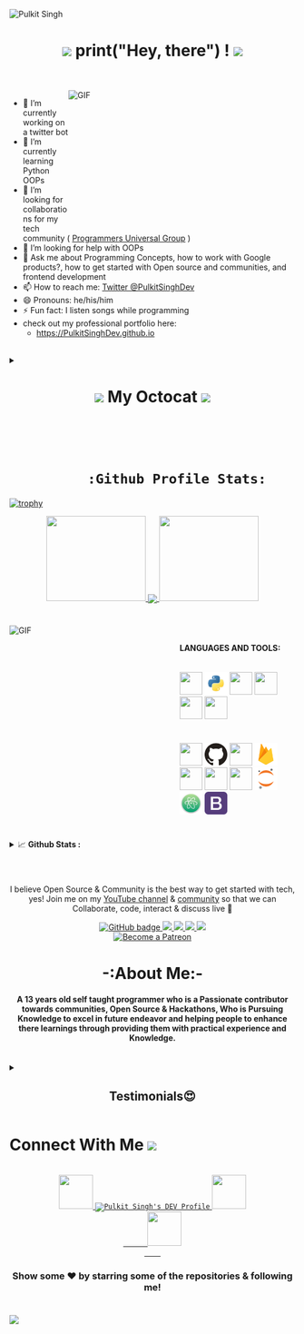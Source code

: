 ![Pulkit Singh](https://pbs.twimg.com/profile_banners/1363801851326386178/1618408091/1500x500)
<h1 align="center">
  <a target="_blank">
    <img src="https://github.com/PulkitSinghDev/PulkitSinghDev/blob/main/Earth.gif" width="24px" style="max-width:100%;">
  </a>
  print("Hey, there") !
  <a target="_blank">
    <img src="https://github.com/PulkitSinghDev/PulkitSinghDev/blob/main/Hi.gif" width="40px" />
  </a>
</h1>
<br/>
<br/>
<a target="_blank">
  <img align="right" height="250" width="400" alt="GIF" src="https://github.com/PulkitSinghDev/PulkitSinghDev/blob/main/code.gif">
</a>


 - 🔭 I’m currently working on a twitter bot
 - 🌱 I’m currently learning Python OOPs
 - 👯 I’m looking for collaborations for my tech community ( <a href="https://www.pugroups.in">Programmers Universal Group</a> )
 - 🤔 I’m looking for help with OOPs
 - 💬 Ask me about Programming Concepts, how to work with Google products?, how to get started with Open source and communities, and frontend development
 - 📫 How to reach me: <a href="https://twitter.com/PulkitSinghDev" >Twitter @PulkitSinghDev</a>
 - 😄 Pronouns: he/his/him
 - ⚡ Fun fact: I listen songs while programming
 - check out my professional portfolio here:
   - https://PulkitSinghDev.github.io
<br/>

<details close="">
<summary>
  <h1 align="center"><a target="_blank">
    <img src="https://i.pinimg.com/originals/73/ed/50/73ed50d9bfde8459aa2407f561224508.png" width="40px" />
  </a>
  My Octocat
  <a target="_blank">
    <img src="https://i.pinimg.com/originals/73/ed/50/73ed50d9bfde8459aa2407f561224508.png" width="40px" />
  </a></h1>
</summary>


<h1 align="center"><img src="https://github.com/PulkitSinghDev/PulkitSinghDev/blob/main/octocat-removebg-preview.png"></h1>
<h1 align="center">
</details>
<br>

<h1 align="center">
<code align="center">
      :Github Profile Stats:
</code>
</h1>

[![trophy](https://github-profile-trophy.vercel.app/?username=PulkitSinghDev&column=7&margin-w=15&margin-h=15&no-bg=true&no-frame=true&theme=juicyfresh)](https://github.com/pulkit0076)

<p align="center">
  <a href="https://github.com/PulkitSinghDev">
    <img height="150" width="175" src="https://github.com/PulkitSinghDev/PulkitSinghDev/blob/main/left.png">
    <img align="center" src="https://github-readme-streak-stats.herokuapp.com/?user=PulkitSinghDev&theme=dark&hide_border=true"/>
    <img height="150" width="175" src="https://github.com/PulkitSinghDev/PulkitSinghDev/blob/main/right.png">
  </a>
</p>
<h1></h1>

<a target="_blank"><img align="left" height="300" width="300" alt="GIF" src="https://github.com/PulkitSinghDev/PulkitSinghDev/blob/main/github.gif"></a>
<br/>

**LANGUAGES AND TOOLS:**  
<br/>
<br/>
<code><img height="40" width="40" src="https://images.vexels.com/media/users/3/166401/isolated/preview/b82aa7ac3f736dd78570dd3fa3fa9e24-java-programming-language-icon-by-vexels.png"></code>
<code><img height="40" width="40" src="https://raw.githubusercontent.com/github/explore/80688e429a7d4ef2fca1e82350fe8e3517d3494d/topics/python/python.png"></code>
<code><img height="40" width="40" src="https://www.naveedashfaq.me/img/c++.png"></code>
<code><img height="40" width="40" src="https://www.flaticon.com/svg/static/icons/svg/1216/1216733.svg"></code>
<code><img height="40" width="40" src="https://cdn.iconscout.com/icon/free/png-256/css-131-722685.png"></code>
<code><img height="40" width="40" src="https://github.com/PulkitSinghDev/PulkitSinghDev/blob/main/Tailwind-CSS-removebg-preview-removebg-preview.png"></code>

 #
<code><img height="40" width="40" src="https://upload.wikimedia.org/wikipedia/commons/thumb/3/3f/Git_icon.svg/1024px-Git_icon.svg.png"></code>
<code><img height="40" width="40" src="https://raw.githubusercontent.com/github/explore/80688e429a7d4ef2fca1e82350fe8e3517d3494d/topics/github-api/github-api.png"></code>
<code><img height="40" width="40" src="https://github.com/PulkitSinghDev/PulkitSinghDev/blob/main/google-cloud.png"></code>
<code><img height="40" width="40" src="https://raw.githubusercontent.com/github/explore/80688e429a7d4ef2fca1e82350fe8e3517d3494d/topics/firebase/firebase.png"></code>
<code><img height="40" width="40" src="https://github.com/PulkitSinghDev/PulkitSinghDev/blob/main/tensorflow-removebg-preview.png"></code>
<code><img height="40" width="40" src="https://www.flaticon.com/premium-icon/icons/svg/720/720269.svg"></code>
<code><img height="40" width="40" src="https://github.com/PulkitSinghDev/PulkitSinghDev/blob/main/g-suite.png"></code>
<code><img height="40" width="40" src="https://raw.githubusercontent.com/github/explore/80688e429a7d4ef2fca1e82350fe8e3517d3494d/topics/jupyter-notebook/jupyter-notebook.png"></code>
<code><img height="40" width="40" src="https://raw.githubusercontent.com/github/explore/80688e429a7d4ef2fca1e82350fe8e3517d3494d/topics/atom/atom.png"></code>
<code><img height="40" width="40" src="https://raw.githubusercontent.com/github/explore/80688e429a7d4ef2fca1e82350fe8e3517d3494d/topics/bootstrap/bootstrap.png"></code>
<br/>

#
<details close="">
<summary>
  <g-emoji class="g-emoji" alias="chart_with_upwards_trend" fallback-src="https://github.githubassets.com/images/icons/emoji/unicode/1f4c8.png">📈</g-emoji> 
  <strong>Github Stats : </strong>
</summary>
<br>
  
<p align="center">
<a href="https://github.com/PulkitSinghDev">
  <img width="65%" src="https://github-readme-stats.vercel.app/api?username=PulkitSinghDev&show_icons=true&theme=tokyonight" />
  <img width="27%" src="https://github-readme-stats.vercel.app/api/top-langs/?username=PulkitSinghDev&count_private=true&theme=tokyonight" />
</a>
</p>
</details>
<br>

#

<p align="center">I believe Open Source & Community is the best way to get started with tech, yes! Join me on my <a href="https://www.youtube.com/channel/UCWvqpm9sTcjgXLkp5Ylro-A?sub_confirmation=1">YouTube channel</a> & <a href="https://www.pugroups.in">community</a> so that we can Collaborate, code, interact & discuss live 🎥</p>
<p align="center">
  <a href="https://github.com/PulkitSinghDev?tab=followers">
    <img src="https://img.shields.io/github/followers/PulkitSinghDev?label=Followers&logo=GitHub&style=for-the-badge" alt="GitHub badge" />
  </a>
  <a href="https://twitter.com/intent/follow?source=followbutton&variant=1.0&screen_name=PulkitSinghDev">
    <img src="https://img.shields.io/twitter/follow/PulkitSinghDev?label=Twitter&logo=twitter&style=for-the-badge" />
  </a>
  <a href="https://www.youtube.com/channel/UCWvqpm9sTcjgXLkp5Ylro-A?sub_confirmation=1">
    <img src="https://img.shields.io/badge/Youtube-subscribe-red?style=for-the-badge&logo=youtube" />
  </a>
    <a href="https://www.pugroups.in">
    <img src="https://img.shields.io/badge/Join-Community-blue?style=for-the-badge&logo=drive.google.com/file/d/12mlsmrRRYFsCl9LkXIYH3kFKYV6EgbxV/view?usp=sharing" />
  </a>
  <a href="https://discord.gg/XQbq8KaqVw" >
    <img src="https://img.shields.io/discord/812902492442198047?color=blue&label=Discord&style=for-the-badge">
  </a>
  <br>
  <a href="https://www.patreon.com/pulkitsinghdev"><img alt="Become a Patreon" src="https://camo.githubusercontent.com/2b7105015397da52617ce6775a339b0b99d689d6f644c2ce911c5d472362bcbd/68747470733a2f2f63352e70617472656f6e2e636f6d2f65787465726e616c2f6c6f676f2f6265636f6d655f615f706174726f6e5f627574746f6e2e706e67"></a>
  
<h1 align="center">-:About Me:-</h1>
<h4 align="center">A 13 years old self taught programmer who is a Passionate contributor towards <b>communities</b>, <b>Open Source</b> & <b>Hackathons</b>, Who is Pursuing Knowledge to excel in future endeavor and helping people to enhance there learnings through providing them with practical experience and Knowledge.</h4><br>

<details close="">
<summary>
  <h2 align="center">Testimonials😍</h2>
</summary>
<table align="center">
  <tr>
    <th>Author</th>
    <th>Message</th>
  </tr>
  <tr>
    <td><a target="_blank" href="https://youtu.be/vQsg6OdZlvo">Argus Academy</a></td>
    <td>🙏🙏You are just 👍👍amazing .. 😍😍 very nice video</td>
  </tr>
  <tr>
    <td><a href="https://twitter.com/AashiDutt">Aashi Dutt</a></td>
    <td>Pulkit is a self driven person who is motivated to go lengths to learn and explore new opportunities at such a tender age. His self motivation inspires others to try hands in field of AI. I wish him great success and many more great experiences and learnings in life.</td>
  </tr>
  <tr>
    <td><a href="https://github.com/Shaurya1505">Shaurya Guliani</a></td>
    <td>Very enthusiastic and hardworking person. Always looking for new challenges to overcome👍👍</td>
  </tr>
  <tr>
    <td><a href="https://twitter.com/HemangSinha">Hemang Sinha</a></td>
    <td>Pulkit is a cool, calm and talented person with lots of enthusiasm in him. His persistent efforts to carry out several activities always helps others to see the best in him. I wish the best of everything to him to excel in life and move ahead in life with several new endeavours.</td>
  </tr>
  <tr>
    <td><a href="https://twitter.com/Aviboy2006">Avinash Dalvi</a></td>
    <td>Pulkit is communities person and his passion about learning and contributing is amazing at this age.</td>
  </tr>
  <tr>
    <td><a href="https://www.rishit.tech/">Rishit Dagli</a></td>
    <td>It is really cool what is he doing at such a young age and also helping the community, continue doing such awesome work!</td>
  </tr>
  <tr>
    <td><a href="https://twitter.com/DrVishalVaria">Dr. Vishal Varia</a></td>
    <td>Pulkit is a very promising student. He is tech-savvy and quite ahead of his time. He is having a progressive mindset that sets him apart from other students or people. He is also a humble person always ready to accept change and help others. He is having good skills for web-designing and at such early age is able to make use of the computer as a tool. He has good programming logic and is capable of upgrading to program AI. He is fascinated by AI and all curious to learn about same. At this age where other students are coaxed to learn or study, he is already a member of a professional community of programmers and capable of teaching programming to others.Pulkit is an inspiration to his fellow mates and us as well. He is charming and diligent that makes him a lovable student.<br>Best wishes to Pulkit for his bright future.</td>
  </tr>
  <tr>
</table>

<h1 align="center">❞</h1>

</details>


<h1>
  Connect With Me <a target="_blank">
  <img src="https://github.com/PulkitSinghDev/PulkitSinghDev/blob/main/Handshake.gif" height="32px" style="max-width:100%;">
  </a>
</h1>

<p align="center">
  <br>
  <a href="https://twitter.com/PulkitSinghDev" target="_blank">
    <code><img height="60" width="60" src="https://github.com/PulkitSinghDev/PulkitSinghDev/blob/main/twitter.svg"/></code>
  </a>
  <a href="https://dev.to/PulkitSinghDev">
    <code><img src="https://d2fltix0v2e0sb.cloudfront.net/dev-badge.svg" alt="Pulkit Singh's DEV Profile" height="62" width="62"></code>
  </a>
    <a href="https://github.com/PulkitSinghDev">
    <code><img height="60" width="60" src="https://cdn.jsdelivr.net/npm/simple-icons@3.0.1/icons/github.svg"></code>  
  </a>
  <a href="https://discord.gg/XQbq8KaqVw">
    <code>
      <img height="60" width="60" src="https://github.com/PulkitSinghDev/PulkitSinghDev/blob/main/Discord-Logo-Black.png">
    </code>
  </a>
</p>

<div align="center">

### Show some ❤️ by starring some of the repositories & following me!

</div>

#

![](https://github.com/PulkitSinghDev/PulkitSinghDev/blob/main/footer.png)
